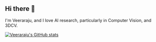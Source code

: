 ## Hi there 👋

<!--
**Veeraraju-E/Veeraraju-E** is a ✨ _special_ ✨ repository because its `README.md` (this file) appears on your GitHub profile.

Here are some ideas to get you started:

- 🔭 I’m currently working on ...
- 🌱 I’m currently learning ...
- 👯 I’m looking to collaborate on ...
- 🤔 I’m looking for help with ...
- 💬 Ask me about ...
- 📫 How to reach me: ...
- 😄 Pronouns: ...
- ⚡ Fun fact: ...
-->
I'm Veeraraju, and I love AI research, particularly in Computer Vision, and 3DCV.

[![Veeraraju's GitHub stats](https://github-readme-stats.vercel.app/api?username=Veeraraju-E)](https://github.com/anuraghazra/github-readme-stats)
